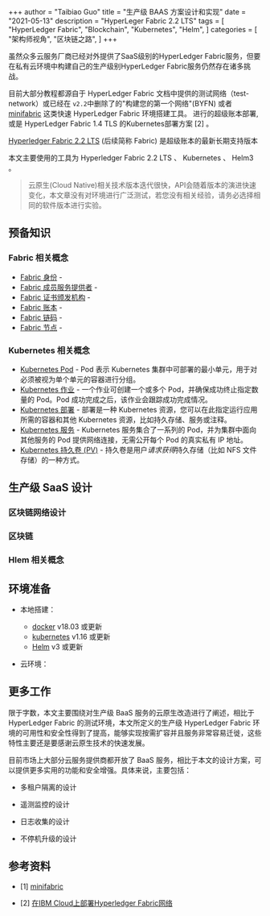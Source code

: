 +++
author = "Taibiao Guo"
title = "生产级 BAAS 方案设计和实现"
date = "2021-05-13"
description = "HyperLeger Fabric 2.2 LTS"
tags = [
    "HyperLedger Fabric",
    "Blockchain",
    "Kubernetes",
    "Helm",
]
categories = [
    "架构师视角",
    "区块链之路",
]
+++

虽然众多云服务厂商已经对外提供了SaaS级别的HyperLedger Fabric服务，但要在私有云环境中构建自己的生产级别HyperLedger Fabric服务仍然存在诸多挑战。

目前大部分教程都源自于 HyperLedger Fabric 文档中提供的测试网络（test-network）或已经在 `v2.2`中删除了的"构建您的第一个网络"(BYFN) 或者 
[minifabric](https://github.com/hyperledger-labs/minifabric) 这类快速 HyperLedger Fabric 环境搭建工具。
进行的超级账本部署, 或是 HyperLedger Fabric 1.4 TLS 的Kubernetes部署方案 [2] 。

[Hyperledger Fabric 2.2 LTS](https://www.hyperledger.org/blog/2020/07/20/new-release-hyperledger-fabric-2-2-lts) (后续简称 Fabric) 是超级账本的最新长期支持版本

本文主要使用的工具为 Hyperledger Fabric 2.2 LTS 、 Kubernetes 、 Helm3 。

> 云原生(Cloud Native)相关技术版本迭代很快，API会随着版本的演进快速变化，本文章没有对环境进行广泛测试，若您没有相关经验，请务必选择相同的软件版本进行实验。

## 预备知识

### Fabric 相关概念

* [Fabric 身份](https://hyperledger-fabric.readthedocs.io/zh_CN/release-2.2/identity/identity.html) - 
* [Fabric 成员服务提供者](https://hyperledger-fabric.readthedocs.io/zh_CN/release-2.2/membership/membership.html) - 
* [Fabric 证书颁发机构](https://hyperledger-fabric-ca.readthedocs.io/en/latest/users-guide.html) - 
* [Fabric 账本](https://hyperledger-fabric.readthedocs.io/zh_CN/release-2.2/membership/membership.html) - 
* [Fabric 链码](https://hyperledger-fabric.readthedocs.io/zh_CN/release-2.2/smartcontract/smartcontract.html) - 
* [Fabric 节点](https://hyperledger-fabric.readthedocs.io/zh_CN/release-2.2/peers/peers.html) - 

### Kubernetes 相关概念

* [Kubernetes Pod](https://kubernetes.io/docs/concepts/workloads/pods/pod/) - Pod 表示 Kubernetes 集群中可部署的最小单元，用于对必须被视为单个单元的容器进行分组。
* [Kubernetes 作业](https://kubernetes.io/docs/concepts/workloads/controllers/jobs-run-to-completion/) - 一个作业可创建一个或多个 Pod，并确保成功终止指定数量的 Pod。Pod 成功完成之后，该作业会跟踪成功完成情况。
* [Kubernetes 部署](https://kubernetes.io/docs/concepts/workloads/controllers/deployment/) - 部署是一种 Kubernetes 资源，您可以在此指定运行应用所需的容器和其他 Kubernetes 资源，比如持久存储、服务或注释。
* [Kubernetes 服务](https://kubernetes.io/docs/concepts/services-networking/service/) - Kubernetes 服务集合了一系列的 Pod，并为集群中面向其他服务的 Pod 提供网络连接，无需公开每个 Pod 的真实私有 IP 地址。
* [Kubernetes 持久卷 (PV)](https://kubernetes.io/docs/concepts/storage/persistent-volumes/) - 持久卷是用户*请求获得*持久存储（比如 NFS 文件存储）的一种方式。

## 生产级 SaaS 设计

### 区块链网络设计

### 区块链


### Hlem 相关概念

## 环境准备

* 本地搭建：
    * [docker](https://www.docker.com/) v18.03 或更新
    * [kubernetes]() v1.16 或更新
    * [Helm]() v3 或更新
    
* 云环境：

## 更多工作

限于字数，本文主要围绕对生产级 BaaS 服务的云原生改造进行了阐述，相比于 HyperLedger Fabric 的测试环境，本文所定义的生产级 HyperLedger Fabric
环境的可用性和安全性得到了提高，能够实现按需扩容并且服务非常容易迁徙，这些特性主要还是要感谢云原生技术的快速发展。

目前市场上大部分云服务提供商都开放了 BaaS 服务，相比于本文的设计方案，可以提供更多实用的功能和安全增强。具体来说，主要包括：

* 多租户隔离的设计

* 遥测监控的设计

* 日志收集的设计

* 不停机升级的设计

## 参考资料

- [1] [minifabric](https://github.com/hyperledger-labs/minifabric)

- [2] [在IBM Cloud上部署Hyperledger Fabric网络](https://github.com/IBM/blockchain-network-on-kubernetes)


